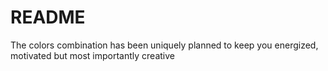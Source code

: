 # README

The colors combination has been uniquely planned to keep you energized, motivated but most importantly creative
